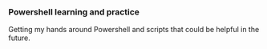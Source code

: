 ### Powershell learning and practice
Getting my hands around Powershell and scripts that could be helpful in the future.